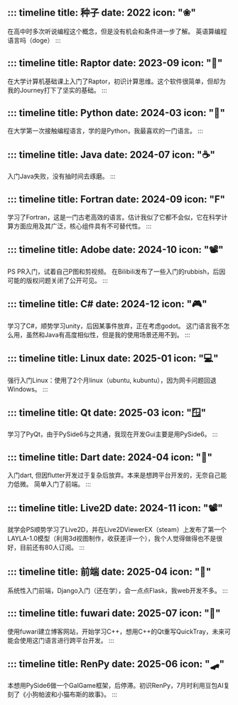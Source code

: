 <!-- 时间线节点定义 -->
::: timeline
title: 种子
date: 2022
icon: "❀"
---
在高中时多次听说编程这个概念，但是没有机会和条件进一步了解。
英语算编程语言吗（doge）
:::

::: timeline
title: Raptor
date: 2023-09
icon: "🦖"
---
在大学计算机基础课上入门了Raptor，初识计算思维。这个软件很简单，但却为我的Journey打下了坚实的基础。
:::

::: timeline
title: Python
date: 2024-03
icon: "🐍"
---
在大学第一次接触编程语言，学的是Python，我最喜欢的一门语言。
:::

::: timeline
title: Java
date: 2024-07
icon: "☕"
---
入门Java失败，没有抽时间去琢磨。
:::

::: timeline
title: Fortran
date: 2024-09
icon: "F"
---
学习了Fortran，这是一门古老高效的语言。估计我似了它都不会似，它在科学计算方面应用及其广泛，核心组件具有不可替代性。
:::

::: timeline
title: Adobe
date: 2024-10
icon: "📽️"
---
PS PR入门，试着自己P图和剪视频。
在Bilibili发布了一些入门的rubbish，后因可能的版权问题关闭了公开可见。
:::

::: timeline
title: C#
date: 2024-12
icon: "🎮"
---
学习了C#，顺势学习unity，后因某事件放弃，正在考虑godot。
这门语言我不怎么用，虽然和Java有高度相似性，但是我的使用场景还用不到。
:::

::: timeline
title: Linux
date: 2025-01
icon: "💻"
---
强行入门Linux：使用了2个月linux（ubuntu, kubuntu），因为网卡问题回退Windows。
:::

::: timeline
title: Qt
date: 2025-03
icon: "🪟"
---
学习了PyQt，由于PySide6与之共通，我现在开发Gui主要是用PySide6。
:::

::: timeline
title: Dart
date: 2024-04
icon: "📱"
---
入门dart, 但因flutter开发过于复杂后放弃。本来是想跨平台开发的，无奈自己能力低微。
简单入门了前端。
:::

::: timeline
title: Live2D
date: 2024-11
icon: "📽️"
---
就学会PS顺势学习了Live2D，并在Live2DViewerEX（steam）上发布了第一个LAYLA-1.0模型（利用3d视图制作，收获差评一个），我个人觉得做得也不是很好，目前还有80人订阅。
:::

::: timeline
title: 前端
date: 2025-04
icon: "🪭"
---
系统性入门前端，Django入门（还在学），会一点点Flask，我web开发不多。
:::

::: timeline
title: fuwari
date: 2025-07
icon: "🦐"
---
使用fuwari建立博客网站，开始学习C++，想用C++的Qt重写QuickTray，未来可能会使用这门语言进行跨平台开发。
:::

::: timeline
title: RenPy
date: 2025-06
icon: "🛹"
---
本想用PySide6做一个GalGame框架，后停滞。初识RenPy，7月时利用豆包AI复刻了《小狗帕波和小猫布斯的故事》。
:::